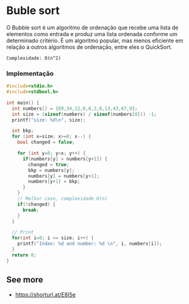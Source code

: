 # Buble sort

O Bubble sort é um algoritmo de ordenação que recebe uma lista de elementos como entrada e produz uma lista ordenada conforme um determinado critério. É um algoritmo popular, mas menos eficiente em relação a outros algoritmos de ordenação, entre eles o QuickSort. 

`Complexidade: O(n^2)`

### Implementação
```c
#include<stdio.h>
#include<stdbool.h>

int main() {
  int numbers[] = {89,34,12,0,8,3,6,13,43,87,9};
  int size = (sizeof(numbers) / sizeof(numbers[0])) -1;
  printf("size: %d\n", size);

  int bkp;
  for (int x=size; x>=0; x--) {
    bool changed = false;

    for (int y=0; y<x; y++) {
      if(numbers[y] > numbers[y+1]) {
        changed = true;
        bkp = numbers[y];
        numbers[y] = numbers[y+1];
        numbers[y+1] = bkp;
      }
    }
    // Melhor caso, complexidade O(n)
    if(!changed) {
      break;
    }
  }

  // Print
  for(int i=0; i <= size; i++) {
    printf("Index: %d and number: %d \n", i, numbers[i]);
  }
  return 0;
}
```

## See more
- https://shorturl.at/E8I5e